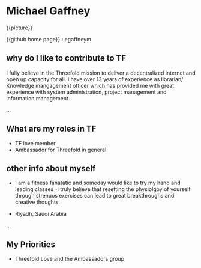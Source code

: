 # Michael Gaffney

{{picture}}

{{github home page}}  : egaffneym

## why do I like to contribute to TF

I fully believe in the Threefold mission to deliver a decentralized internet and open up capacity for all.  I have over 13 years of experience as librarian/ Knowledge mangagement officer which has provided me with great experience with system administration, project management and information management.

...

## What are my roles in TF

- TF love member
- Ambassador for Threefold in general


## other info about myself

- I am a fitness fanatatic and someday would like to try my hand and leading classes -I truly believe that resetting the physiolgoy of yourself through strenuos exercises can lead to great breakthroughs and creative thoughts.


- Riyadh, Saudi Arabia

...


## My Priorities 

- Threefold Love and the Ambassadors group

